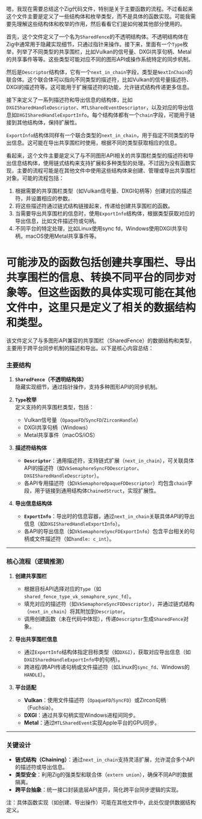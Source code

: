 嗯，我现在需要总结这个Zig代码文件，特别是关于主要函数的流程。不过看起来这个文件主要是定义了一些结构体和枚举类型，而不是具体的函数实现。可能我需要先理解这些结构体和枚举的作用，然后看看它们是如何被其他部分使用的。

首先，这个文件定义了一个名为`SharedFence`的不透明结构体。不透明结构体在Zig中通常用于隐藏实现细节，只通过指针来操作。接下来，里面有一个`Type`枚举，列举了不同类型的共享围栏，比如Vulkan的信号量、DXGI共享句柄、Metal的共享事件等等。这些类型可能对应不同的图形API或操作系统特定的同步机制。

然后是`Descriptor`结构体，它有一个`next_in_chain`字段，类型是`NextInChain`的联合体。这个联合体可以指向不同类型的描述符，比如Vulkan的信号量描述符、DXGI的描述符等。这可能用于扩展描述符的功能，允许链式结构传递更多信息。

接下来定义了一系列描述符和导出信息的结构体，比如`DXGISharedHandleDescriptor`、`MTLSharedEventDescriptor`，以及对应的导出信息如`DXGISharedHandleExportInfo`。每个结构体都有一个`chain`字段，可能用于链接到其他结构体，保持扩展性。

`ExportInfo`结构体同样有一个联合类型的`next_in_chain`，用于指定不同类型的导出信息。这可能在导出共享围栏时使用，根据不同的类型获取相应的信息。

看起来，这个文件主要是定义了与不同图形API相关的共享围栏类型的描述符和导出信息结构体，使用链式结构来支持扩展和多种类型的处理。不过因为没有函数实现，主要的流程可能是在其他文件中使用这些结构体来创建、管理或导出共享围栏对象。可能的流程包括：

1. 根据需要的共享围栏类型（如Vulkan信号量、DXGI句柄等）创建对应的描述符，并设置相应的参数。
2. 将这些描述符通过链式结构链接起来，传递给创建共享围栏的函数。
3. 当需要导出共享围栏的信息时，使用`ExportInfo`结构体，根据类型获取对应的导出信息，比如文件描述符或句柄。
4. 不同平台的特定处理，比如Linux使用sync fd，Windows使用DXGI共享句柄，macOS使用Metal共享事件等。

可能涉及的函数包括创建共享围栏、导出共享围栏的信息、转换不同平台的同步对象等。但这些函数的具体实现可能在其他文件中，这里只是定义了相关的数据结构和类型。
================================================
该文件定义了与多图形API兼容的共享围栏（SharedFence）的数据结构和类型，主要用于跨平台同步机制的描述和导出。以下是核心内容总结：

### 主要结构
1. **`SharedFence`（不透明结构体）**  
   隐藏实现细节，通过指针操作，支持多种图形API的同步机制。

2. **`Type`枚举**  
   定义支持的共享围栏类型，包括：  
   - Vulkan信号量（`OpaqueFD`/`SyncFD`/`ZirconHandle`）  
   - DXGI共享句柄（Windows）  
   - Metal共享事件（macOS/iOS）  

3. **描述符结构体**  
   - **`Descriptor`**：通用描述符，支持链式扩展（`next_in_chain`），可关联具体API的描述符（如`VkSemaphoreSyncFDDescriptor`、`DXGISharedHandleDescriptor`）。  
   - 各API专用描述符（如`VkSemaphoreOpaqueFDDescriptor`）均包含`chain`字段，用于链接到通用结构体`ChainedStruct`，实现扩展性。

4. **导出信息结构体**  
   - **`ExportInfo`**：导出时的信息容器，通过`next_in_chain`关联具体API的导出信息（如`DXGISharedHandleExportInfo`）。  
   - 各API的导出信息（如`VkSemaphoreSyncFDExportInfo`）包含平台相关的句柄或文件描述符（如`handle: c_int`）。

---

### 核心流程（逻辑推测）
1. **创建共享围栏**  
   - 根据目标API选择对应的`Type`（如`shared_fence_type_vk_semaphore_sync_fd`）。  
   - 填充对应的描述符（如`VkSemaphoreSyncFDDescriptor`），并通过链式结构（`next_in_chain`）将其附加到`Descriptor`。  
   - 调用创建函数（未在代码中体现），传递`Descriptor`生成`SharedFence`对象。

2. **导出共享围栏信息**  
   - 通过`ExportInfo`结构体指定目标类型（如`DXGI`），获取对应导出信息（如`DXGISharedHandleExportInfo`中的句柄）。  
   - 跨进程/跨API传递句柄或文件描述符（如Linux的`sync_fd`、Windows的`HANDLE`）。

3. **平台适配**  
   - **Vulkan**：使用文件描述符（`OpaqueFD`/`SyncFD`）或Zircon句柄（Fuchsia）。  
   - **DXGI**：通过共享句柄实现Windows进程间同步。  
   - **Metal**：通过`MTLSharedEvent`实现Apple平台的GPU同步。

---

### 关键设计
- **链式结构（Chaining）**：通过`next_in_chain`支持灵活扩展，允许混合多个API的描述符或导出信息。  
- **类型安全**：利用Zig的强类型和联合体（`extern union`），确保不同API的数据隔离。  
- **跨平台抽象**：统一接口封装底层API差异，简化跨平台同步逻辑的实现。

注：具体函数实现（如创建、导出操作）可能在其他文件中，此处仅提供数据结构定义。